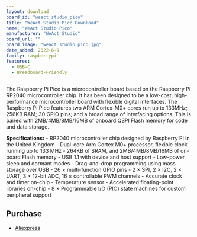 ```yaml
---
layout: download
board_id: "weact_studio_pico"
title: "WeAct Studio Pico Download"
name: "WeAct Studio Pico"
manufacturer: "WeAct Studio"
board_url: ""
board_image: "weact_studio_pico.jpg"
date_added: 2022-6-9
family: raspberrypi
features:
  - USB-C
  - Breadboard-Friendly
---
```


The Raspberry Pi Pico is a microcontroller board based on the Raspberry Pi RP2040 microcontroller chip. It has been designed to be a low-cost, high-performance microcontroller board with flexible digital interfaces. The Raspberry Pi Pico features two ARM Cortex-M0+ cores run up to 133MHz; 256KB RAM; 30 GPIO pins; and a broad range of interfacing options. This is paired with 2MB/4MB/8MB/16MB of onboard QSPI Flash memory for code and data storage.

**Specifications:**
    - RP2040 microcontroller chip designed by Raspberry Pi in the United Kingdom
    - Dual-core Arm Cortex M0+ processor, flexible clock running up to 133 MHz
    - 264KB of SRAM, and 2MB/4MB/8MB/16MB of on-board Flash memory
    - USB 1.1 with device and host support
    - Low-power sleep and dormant modes
    - Drag-and-drop programming using mass storage over USB
    - 26 × multi-function GPIO pins
    - 2 × SPI, 2 × I2C, 2 × UART, 3 × 12-bit ADC, 16 × controllable PWM channels
    - Accurate clock and timer on-chip
    - Temperature sensor
    - Accelerated floating-point libraries on-chip
    - 8 × Programmable I/O (PIO) state machines for custom peripheral support

## Purchase
* [Aliexpress](https://www.aliexpress.com/item/3256803521775546.html)
